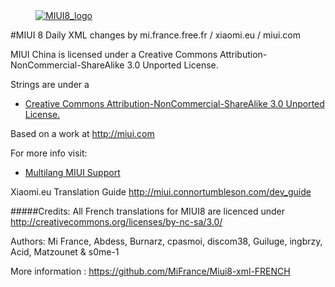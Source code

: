 <dl><dd><a href="http://mi.france.free.fr" target="_blank"><img src="http://i.imgur.com/8mHvQNw.png" border="0" alt="MIUI8_logo"></a></dd></dl>




#MIUI 8 Daily XML changes by mi.france.free.fr / xiaomi.eu / miui.com

MIUI China is licensed under a Creative Commons Attribution-NonCommercial-ShareAlike 3.0 Unported License.

Strings are under a 
- [Creative Commons Attribution-NonCommercial-ShareAlike 3.0 Unported License.](http://creativecommons.org/licenses/by-nc-sa/3.0/)

Based on a work at http://miui.com

For more info visit:
- [Multilang MIUI Support](http://xiaomi.eu) 

Xiaomi.eu Translation Guide http://miui.connortumbleson.com/dev_guide


#####Credits:
All French translations for MIUI8 are licenced under http://creativecommons.org/licenses/by-nc-sa/3.0/

Authors: Mi France, Abdess, Burnarz, cpasmoi, discom38, Guiluge, ingbrzy, Acid, Matzounet & s0me-1

More information : https://github.com/MiFrance/Miui8-xml-FRENCH
